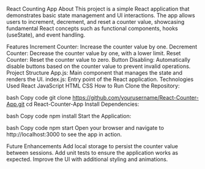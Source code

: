 React Counting App
About
This project is a simple React application that demonstrates basic state management and UI interactions. The app allows users to increment, decrement, and reset a counter value, showcasing fundamental React concepts such as functional components, hooks (useState), and event handling.

Features
Increment Counter: Increase the counter value by one.
Decrement Counter: Decrease the counter value by one, with a lower limit.
Reset Counter: Reset the counter value to zero.
Button Disabling: Automatically disable buttons based on the counter value to prevent invalid operations.
Project Structure
App.js: Main component that manages the state and renders the UI.
index.js: Entry point of the React application.
Technologies Used
React
JavaScript
HTML
CSS
How to Run
Clone the Repository:

bash
Copy code
git clone https://github.com/yourusername/React-Counter-App.git
cd React-Counter-App
Install Dependencies:

bash
Copy code
npm install
Start the Application:

bash
Copy code
npm start
Open your browser and navigate to http://localhost:3000 to see the app in action.


Future Enhancements
Add local storage to persist the counter value between sessions.
Add unit tests to ensure the application works as expected.
Improve the UI with additional styling and animations.
